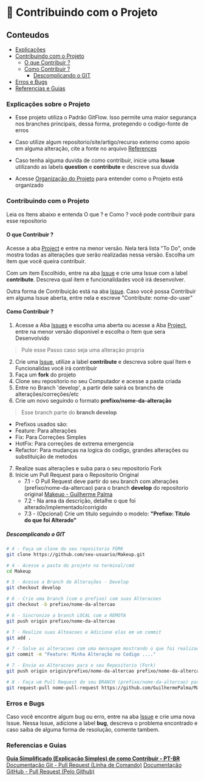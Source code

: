 # 💪 Contribuindo com o Projeto

## Conteudos
- [Explicações](#-Explicações-sobre-o-Projeto)
- [Contribuindo com o Projeto](#-Contribuindo-com-o-Projeto)
    - [O que Contribuir ?](#-O-que-Contribuir-?)
    - [Como Contribuir ?](#-Como-Contribuir-?)
        - [Descomplicando o GIT](#-Descomplicando-o-GIT)
- [Erros e Bugs](#-Erros-e-Bugs)
- [Referencias e Guias](#*Referencias-e-Guias)

### Explicações sobre o Projeto
- Esse projeto utiliza o Padrão GitFlow. Isso permite uma maior segurança nos branches principais,
  dessa forma, protegendo o codigo-fonte de erros

- Caso utilize algum repositorio/site/artigo/recurso externo como apoio em alguma alteração, cite a
  fonte no arquivo [References](references.md)

- Caso tenha alguma duvida de como contribuir, inicie uma **Issue** utilizando as labels
  **question** e **contribute** e descreve sua duvida

- Acesse [Organização do Projeto](organization_project.md) para entender como o Projeto está organizado


### Contribuindo com o Projeto

Leia os Itens abaixo e entenda O que ? e Como ? você pode contribuir para esse repositorio

#### O que Contribuir ?
Acesse a aba [Project](https://github.com/GuilhermePalma/Makeup/projects) e entre na menor versão.
Nela terá lista "To Do", onde mostra todas as alterações que serão realizadas nessa versão. Escolha
um item que você queira contribuir.

Com um item Escolhido, entre na aba [Issue](https://github.com/GuilhermePalma/Makeup/issues) e
crie uma Issue com a label **contribute**. Descreva qual item e funcionalidades você irá desenvolver.

Outra forma de Contribuição está na aba [Issue](https://github.com/GuilhermePalma/Makeup/issues).
Caso você possa Contribuir em alguma Issue aberta, entre nela e escreve "Contribute: nome-do-user"


#### Como Contribuir ?

1. Acesse a Aba [Issues](https://github.com/GuilhermePalma/Makeup/issues) e escolha uma aberta ou
   acesse a Aba [Project](https://github.com/GuilhermePalma/Makeup/projects), entre na menor versão
   disponivel e escolha o Item que sera Desenvolvido
> Pule esse Passo caso seja uma alteração propria
2. Crie uma [Issue](https://github.com/GuilhermePalma/Makeup/issues), utilize a label
   **contribute** e descreva sobre qual Item e Funcionalidas você irá contribuir
3. Faça um **fork** do projeto
4. Clone seu repositorio no seu Computador e acesse a pasta criada
5. Entre no Branch 'develop', a partir dele sairá os branchs de alterações/correções/etc
6. Crie um novo seguindo o formato **prefixo/nome-da-alteração**
> Esse branch parte do **branch develop**
- Prefixos usados são:
- Feature: Para alterações
- Fix: Para Correções Simples
- HotFix: Para correções de extrema emergencia
- Refactor: Para mudanças na logica do codigo, grandes alterações ou substituição de metodos
7. Realize suas alterações e suba para o seu repositorio Fork
8. Inicie um Pull Request para o Repositorio Original
    - 7.1 - O Pull Request deve partir do seu branch com alterações (prefixo/nome-da-altercao) para
      o branch **develop** do repositorio original [Makeup - Guilherme Palma](https://github.com/GuilhermePalma/Makeup/tree/develop)
    - 7.2 - Na area da descrição, detalhe o que foi alterado/implementado/corrigido
    - 7.3 - (Opcional) Crie um titulo seguindo o modelo: **"Prefixo: Titulo do que foi Alterado"**

##### Descomplicando o GIT
```bash
# 4 - Faça um clone do seu repositorio FORK
git clone https://github.com/seu-usuario/Makeup.git

# 4 - Acesse a pasta do projeto no terminal/cmd
cd Makeup

# 5 - Acesse a Branch de Alterações - Develop
git checkout develop

# 6 - Crie uma branch (com o prefixo) com suas Alteracoes
git checkout -b prefixo/nome-da-altercao

# 6 - Sincronize a branch LOCAL com a REMOTA
git push origin prefixo/nome-da-altercao

# 7 - Realize suas Alteacoes e Adicione elas em um commit
git add .

# 7 - Salve as alteracoes com uma mensagem mostrando o que foi realizado
git commit -m "Feature: Minha Alteração no Codigo ...."

# 7 - Envie as Alteracoes para o seu Repositorio (Fork)
git push origin origin/prefixo/nome-da-altercao prefixo/nome-da-altercao

# 8 - Faça um Pull Request do seu BRANCH (prefixo/nome-da-altercao) para o meu BRANCH develop
git request-pull nome-pull-request https://github.com/GuilhermePalma/Makeup.git develop

```

### Erros e Bugs

Caso você encontre algum bug ou erro, entre na aba [Issue](https://github.com/GuilhermePalma/Makeup/issues)
e crie uma nova Issue. Nessa Issue, adicione a label **bug**, descreva o problema encontrado e caso
saiba de alguma forma de resolução, comente tambem.

### Referencias e Guias
**[Guia Simplificado (Explicação Simples) de como Contribuir - PT-BR](https://github.com/firstcontributions/first-contributions/blob/master/translations/README.pt_br.md)**
[Documentação Git - Pull Request (Linha de Comando)](https://git-scm.com/docs/git-request-pull)
[Documentação GitHub - Pull Request (Pelo Github)](https://docs.github.com/pt/github/collaborating-with-pull-requests/proposing-changes-to-your-work-with-pull-requests/creating-a-pull-request)
